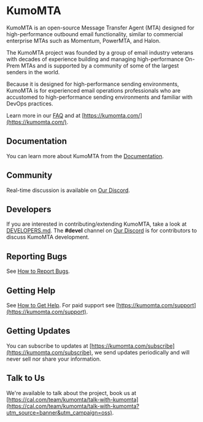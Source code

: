 # KumoMTA

KumoMTA is an open-source Message Transfer Agent (MTA) designed for high-performance outbound email functionality, similar to commercial enterprise MTAs such as Momentum, PowerMTA, and Halon.

The KumoMTA project was founded by a group of email industry veterans with decades of experience building and managing high-performance On-Prem MTAs and is supported by a community of some of the largest senders in the world.

Because it is designed for high-performance sending environments, KumoMTA is for experienced email operations professionals who are accustomed to high-performance sending environments and familiar with DevOps practices.

Learn more in our [FAQ](https://docs.kumomta.com/faq/) and at [https://kumomta.com/](https://kumomta.com/).

## Documentation

You can learn more about KumoMTA from the [Documentation](https://docs.kumomta.com/).

## Community

Real-time discussion is available on [Our Discord](https://kumomta.com/discord).

## Developers

If you are interested in contributing/extending KumoMTA, take a look at
[DEVELOPERS.md](DEVELOPERS.md). The **#devel** channel on [Our Discord](https://kumomta.com/discord) is for contributors to discuss KumoMTA development.

## Reporting Bugs

See [How to Report Bugs](https://docs.kumomta.com/userguide/general/report/).

## Getting Help

See [How to Get Help](https://docs.kumomta.com/userguide/general/get_help/). For paid support see [https://kumomta.com/support](https://kumomta.com/support).

## Getting Updates

You can subscribe to updates at [https://kumomta.com/subscribe](https://kumomta.com/subscribe), we send updates periodically and will never sell nor share your information.

## Talk to Us

We're available to talk about the project, book us at [https://cal.com/team/kumomta/talk-with-kumomta](https://cal.com/team/kumomta/talk-with-kumomta?utm_source=banner&utm_campaign=oss).

